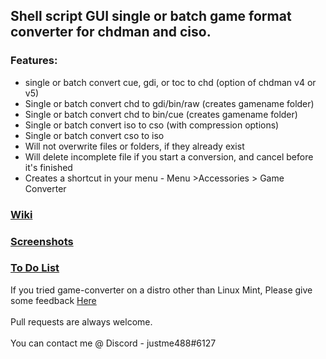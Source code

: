 ## Shell script GUI single or batch game format converter for chdman and ciso.
### Features:
* single or batch convert cue, gdi, or toc to chd (option of chdman v4 or v5)
* Single or batch convert chd to gdi/bin/raw (creates gamename folder)
* Single or batch convert chd to bin/cue (creates gamename folder)
* Single or batch convert iso to cso (with compression options)
* Single or batch convert cso to iso
* Will not overwrite files or folders, if they already exist
* Will delete incomplete file if you start a conversion, and cancel before it's finished
* Creates a shortcut in your menu - Menu >Accessories > Game Converter

### [Wiki](https://github.com/Justme488/game-converter/wiki)

### [Screenshots](https://github.com/Justme488/game-converter/wiki/Screenshots)

### [To Do List](https://github.com/Justme488/game-converter/wiki/To-Do-list)
If you tried game-converter on a distro other than Linux Mint, Please give some feedback [Here](https://github.com/Justme488/game-converter/discussions/5)
</br>
</br>
Pull requests are always welcome. </br></br>
You can contact me @ Discord - justme488#6127

